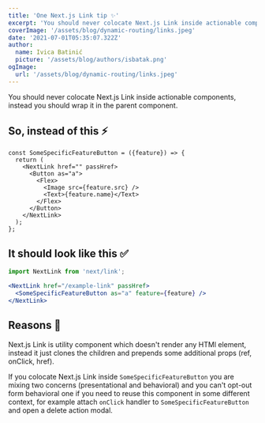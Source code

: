 ```yaml
---
title: 'One Next.js Link tip ✨'
excerpt: 'You should never colocate Next.js Link inside actionable components, instead you should wrap it in the parent component.'
coverImage: '/assets/blog/dynamic-routing/links.jpeg'
date: '2021-07-01T05:35:07.322Z'
author:
  name: Ivica Batinić
  picture: '/assets/blog/authors/isbatak.png'
ogImage:
  url: '/assets/blog/dynamic-routing/links.jpeg'
---
```


You should never colocate Next.js Link inside actionable components, instead you should wrap it in the parent component.

## So, instead of this ⚡️

```tsx
const SomeSpecificFeatureButton = ({feature}) => {
  return (
    <NextLink href="" passHref>
      <Button as="a">
        <Flex>
          <Image src={feature.src} />
          <Text>{feature.name}</Text>
        </Flex>
      </Button>
    </NextLink>
  );
};
```

## It should look like this ✅

```jsx
import NextLink from 'next/link';

<NextLink href="/example-link" passHref>
  <SomeSpecificFeatureButton as="a" feature={feature} />
</NextLink>
```

## Reasons 🌈

Next.js Link is utility component which doesn't render any HTMl element, instead it just clones the children and prepends some additional props (ref, onClick, href).

If you colocate Next.js Link inside `SomeSpecificFeatureButton` you are mixing two concerns (presentational and behavioral) and you can't opt-out form behavioral one if you need to reuse this component in some different context, for example attach `onClick` handler to `SomeSpecificFeatureButton` and open a delete action modal.

